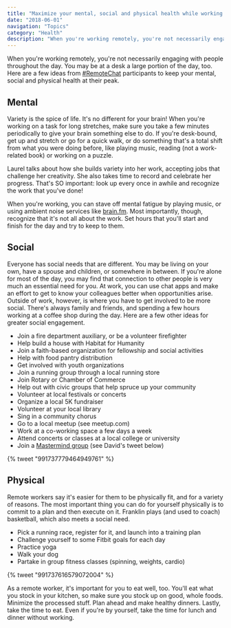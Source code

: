 ```yaml
---
title: "Maximize your mental, social and physical health while working remotely"
date: "2018-06-01"
navigation: "Topics"
category: "Health"
description: "When you're working remotely, you're not necessarily engaging with people throughout the day. You may be at a desk a large portion of the day, too. "
---
```


When you're working remotely, you're not necessarily engaging with people throughout the day. You may be at a desk a large portion of the day, too. Here are a few ideas from [#RemoteChat](/remotechat/) participants to keep your mental, social and physical health at their peak.

## Mental

Variety is the spice of life. It's no different for your brain! When you're working on a task for long stretches, make sure you take a few minutes periodically to give your brain something else to do. If you're desk-bound, get up and stretch or go for a quick walk, or do something that's a total shift from what you were doing before, like playing music, reading (not a work-related book) or working on a puzzle.

Laurel talks about how she builds variety into her work, accepting jobs that challenge her creativity. She also takes time to record and celebrate her progress. That's SO important: look up every once in awhile and recognize the work that you've done!

When you're working, you can stave off mental fatigue by playing music, or using ambient noise services like [brain.fm](https://www1.brain.fm/). Most importantly, though, recognize that it's not all about the work. Set hours that you'll start and finish for the day and try to keep to them.

## Social

Everyone has social needs that are different. You may be living on your own, have a spouse and children, or somewhere in between. If you're alone for most of the day, you may find that connection to other people is very much an essential need for you. At work, you can use chat apps and make an effort to get to know your colleagues better when opportunities arise. Outside of work, however, is where you have to get involved to be more social. There's always family and friends, and spending a few hours working at a coffee shop during the day. Here are a few other ideas for greater social engagement.

- Join a fire department auxiliary, or be a volunteer firefighter
- Help build a house with Habitat for Humanity
- Join a faith-based organization for fellowship and social activities
- Help with food pantry distribution
- Get involved with youth organizations
- Join a running group through a local running store
- Join Rotary or Chamber of Commerce
- Help out with civic groups that help spruce up your community
- Volunteer at local festivals or concerts
- Organize a local 5K fundraiser
- Volunteer at your local library
- Sing in a community chorus
- Go to a local meetup (see meetup.com)
- Work at a co-working space a few days a week
- Attend concerts or classes at a local college or university
- Join a [Mastermind group](https://www.forbes.com/sites/chicceo/2013/10/21/7-reasons-to-join-a-mastermind-group) (see David's tweet below)

{% tweet "991737779464949761" %}

## Physical

Remote workers say it's easier for them to be physically fit, and for a variety of reasons. The most important thing you can do for yourself physically is to commit to a plan and then execute on it. Franklin plays (and used to coach) basketball, which also meets a social need.

- Pick a running race, register for it, and launch into a training plan
- Challenge yourself to some Fitbit goals for each day
- Practice yoga
- Walk your dog
- Partake in group fitness classes (spinning, weights, cardio)

{% tweet "991737616579072004" %}

As a remote worker, it's important for you to eat well, too. You'll eat what you stock in your kitchen, so make sure you stock up on good, whole foods. Minimize the processed stuff. Plan ahead and make healthy dinners. Lastly, take the time to eat. Even if you're by yourself, take the time for lunch and dinner without working.

